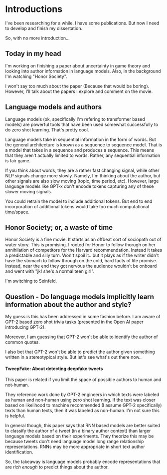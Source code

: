 # Introductions

I've been researching for a while. I have some publications. But now I need to develop and finish my dissertation. 

So, with no more introduction...

## Today in my head

I'm working on finishing a paper about uncertainty in game theory and looking into author information in language models. Also, in the background I'm watching "Honor Society".

I won't say too much about the paper (Because that would be boring). However, I'll talk about the papers I explore and comment on the movie.

## Language models and authors

Language models (ok, specifically I'm refering to transformer based models) are powerful tools that have been used somewhat successfully to do zero shot learning. That's pretty cool. 

Language models take in sequential information in the form of words. But the general architecture is known as a sequence to sequence model. That is a model that takes in a sequence and produces a sequence. This means that they aren't actually limited to words. Rather, any sequential information is fair game.

If you think about words, they are a rather fast changing signal, while other NLP signals change more slowly. Namely, I'm thinking about the author, but other signals are also slow moving (topic, time period, etc). However, large language models like GPT-x don't encode tokens capturing any of these slower moving signals. 

You could retrain the model to include additional tokens. But end to end incorporation of additional tokens would take too much computational time/space. 

## Honor Society; or, a waste of time

Honor Society is a fine movie. It starts as an offbeat sort of sociopath out of water story. This is promising. I rooted for Honor to follow thorugh on her annihilation of competitors for the Harvard recommendation. Instead it takes a predictable and silly turn. Won't spoil it.. but it plays as if the writer didn't have the stomach to follow through on the cold, hard facts of life promise. Instead, near the end they got nervous the audience wouldn't be onboard and went with "jk! she's a normal teen girl".

I'm switching to Seinfeld.

## Question - Do language models implicitly learn information about the author and style?

My guess is this has been addressed in some fashion before. I am aware of GPT-2 based zero shot trivia tasks (presented in the Open AI paper introducing GPT-2). 

Moreover, I am guessing that GPT-2 won't be able to identify the author of common quotes. 

I also bet that GPT-2 won't be able to predict the author given something written in a stereotypical style. But let's see what's out there now..


#### TweepFake: About detecting deepfake tweets

This paper is related if you limit the space of possible authors to human and not-human. 

They reference work done by GPT-2 engineers in which texts were labeled as human and non-human using zero shot learning. If the text was closer based on likelihood to machine recommended (I assume GPT-2 specifically) texts than human texts, then it was labeled as non-human. I'm not sure this is helpful.

In general though, this paper says that RNN based models are better suited to classify the author of a tweet (in a binary author context) than larger language models based on their experiments. They theorize this may be because tweets don't need language model long range relationship representations. RNNs may be more appropriate in short text author identification.  

So, the takeaway is language models probably encode representations that are *rich enough* to predict things about the author.










